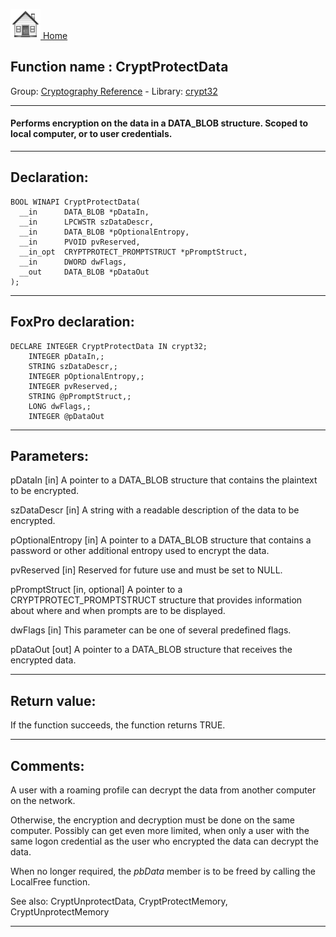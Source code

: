 [<img src="../../images/home.png"> Home ](https://github.com/VFPX/Win32API)  

## Function name : CryptProtectData
Group: [Cryptography Reference](../../functions_group.md#Cryptography_Reference)  -  Library: [crypt32](../../../libraries.md#crypt32)  
***  


#### Performs encryption on the data in a DATA_BLOB structure. Scoped to local computer, or to user credentials.
***  


## Declaration:
```foxpro  
BOOL WINAPI CryptProtectData(
  __in      DATA_BLOB *pDataIn,
  __in      LPCWSTR szDataDescr,
  __in      DATA_BLOB *pOptionalEntropy,
  __in      PVOID pvReserved,
  __in_opt  CRYPTPROTECT_PROMPTSTRUCT *pPromptStruct,
  __in      DWORD dwFlags,
  __out     DATA_BLOB *pDataOut
);  
```  
***  


## FoxPro declaration:
```foxpro  
DECLARE INTEGER CryptProtectData IN crypt32;
	INTEGER pDataIn,;
	STRING szDataDescr,;
	INTEGER pOptionalEntropy,;
	INTEGER pvReserved,;
	STRING @pPromptStruct,;
	LONG dwFlags,;
	INTEGER @pDataOut  
```  
***  


## Parameters:
pDataIn [in]
A pointer to a DATA_BLOB structure that contains the plaintext to be encrypted.

szDataDescr [in]
A string with a readable description of the data to be encrypted.

pOptionalEntropy [in]
A pointer to a DATA_BLOB structure that contains a password or other additional entropy used to encrypt the data.

pvReserved [in]
Reserved for future use and must be set to NULL.

pPromptStruct [in, optional]
A pointer to a CRYPTPROTECT_PROMPTSTRUCT structure that provides information about where and when prompts are to be displayed.

dwFlags [in]
This parameter can be one of several predefined flags.

pDataOut [out]
A pointer to a DATA_BLOB structure that receives the encrypted data.  
***  


## Return value:
If the function succeeds, the function returns TRUE.  
***  


## Comments:
A user with a roaming profile can decrypt the data from another computer on the network.  
  
Otherwise, the encryption and decryption must be done on the same computer. Possibly can get even more limited, when only a user with the same logon credential as the user who encrypted the data can decrypt the data.   
  
When no longer required, the <Em>pbData</Em> member is to be freed by calling the LocalFree function.  
  
See also: CryptUnprotectData, CryptProtectMemory, CryptUnprotectMemory    
  
***  

